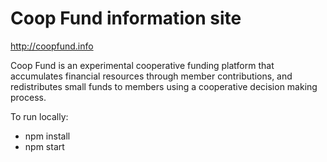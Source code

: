 # Coop Fund information site 
http://coopfund.info

Coop Fund is an experimental cooperative funding platform that accumulates financial resources through member contributions, and redistributes small funds to members using a cooperative decision making process.

To run locally:
* npm install
* npm start
